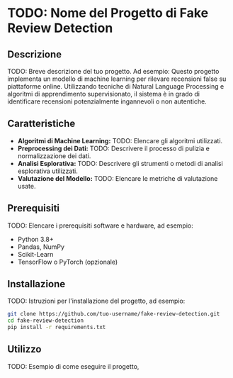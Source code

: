 # TODO: Nome del Progetto di Fake Review Detection

## Descrizione
TODO: Breve descrizione del tuo progetto. Ad esempio: 
Questo progetto implementa un modello di machine learning per rilevare recensioni false su piattaforme online. Utilizzando tecniche di Natural Language Processing e algoritmi di apprendimento supervisionato, il sistema è in grado di identificare recensioni potenzialmente ingannevoli o non autentiche.

## Caratteristiche
- **Algoritmi di Machine Learning:** TODO: Elencare gli algoritmi utilizzati.
- **Preprocessing dei Dati:** TODO: Descrivere il processo di pulizia e normalizzazione dei dati.
- **Analisi Esplorativa:** TODO: Descrivere gli strumenti o metodi di analisi esplorativa utilizzati.
- **Valutazione del Modello:** TODO: Elencare le metriche di valutazione usate.

## Prerequisiti
TODO: Elencare i prerequisiti software e hardware, ad esempio:
- Python 3.8+
- Pandas, NumPy
- Scikit-Learn
- TensorFlow o PyTorch (opzionale)

## Installazione
TODO: Istruzioni per l'installazione del progetto, ad esempio:
```bash
git clone https://github.com/tuo-username/fake-review-detection.git
cd fake-review-detection
pip install -r requirements.txt
```

## Utilizzo
TODO: Esempio di come eseguire il progetto,

